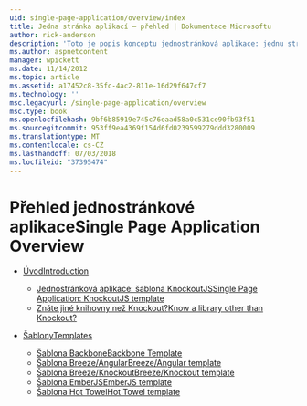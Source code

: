 ```yaml
---
uid: single-page-application/overview/index
title: Jedna stránka aplikací – přehled | Dokumentace Microsoftu
author: rick-anderson
description: 'Toto je popis konceptu jednostránková aplikace: jednu stránku aplikace (SPA) ve The technologie ASP.NET je nová funkce ve verzi preview beta MVC 4. Poskytuje lepší začátku do konce e...'
ms.author: aspnetcontent
manager: wpickett
ms.date: 11/14/2012
ms.topic: article
ms.assetid: a17452c8-35fc-4ac2-811e-16d29f647cf7
ms.technology: ''
msc.legacyurl: /single-page-application/overview
msc.type: book
ms.openlocfilehash: 9bf6b85919e745c76eaad58a0c531ce90fb93f51
ms.sourcegitcommit: 953ff9ea4369f154d6fd0239599279ddd3280009
ms.translationtype: MT
ms.contentlocale: cs-CZ
ms.lasthandoff: 07/03/2018
ms.locfileid: "37395474"
---
```

<a name="single-page-application-overview"></a><span data-ttu-id="44f02-104">Přehled jednostránkové aplikace</span><span class="sxs-lookup"><span data-stu-id="44f02-104">Single Page Application Overview</span></span>
====================
- [<span data-ttu-id="44f02-105">Úvod</span><span class="sxs-lookup"><span data-stu-id="44f02-105">Introduction</span></span>](introduction/index.md)

    - [<span data-ttu-id="44f02-106">Jednostránková aplikace: šablona KnockoutJS</span><span class="sxs-lookup"><span data-stu-id="44f02-106">Single Page Application: KnockoutJS template</span></span>](introduction/knockoutjs-template.md)
    - [<span data-ttu-id="44f02-107">Znáte jiné knihovny než Knockout?</span><span class="sxs-lookup"><span data-stu-id="44f02-107">Know a library other than Knockout?</span></span>](introduction/other-libraries.md)
- [<span data-ttu-id="44f02-108">Šablony</span><span class="sxs-lookup"><span data-stu-id="44f02-108">Templates</span></span>](templates/index.md)

    - [<span data-ttu-id="44f02-109">Šablona Backbone</span><span class="sxs-lookup"><span data-stu-id="44f02-109">Backbone Template</span></span>](templates/backbonejs-template.md)
    - [<span data-ttu-id="44f02-110">Šablona Breeze/Angular</span><span class="sxs-lookup"><span data-stu-id="44f02-110">Breeze/Angular template</span></span>](templates/breezeangular-template.md)
    - [<span data-ttu-id="44f02-111">Šablona Breeze/Knockout</span><span class="sxs-lookup"><span data-stu-id="44f02-111">Breeze/Knockout template</span></span>](templates/breezeknockout-template.md)
    - [<span data-ttu-id="44f02-112">Šablona EmberJS</span><span class="sxs-lookup"><span data-stu-id="44f02-112">EmberJS template</span></span>](templates/emberjs-template.md)
    - [<span data-ttu-id="44f02-113">Šablona Hot Towel</span><span class="sxs-lookup"><span data-stu-id="44f02-113">Hot Towel template</span></span>](templates/hottowel-template.md)

